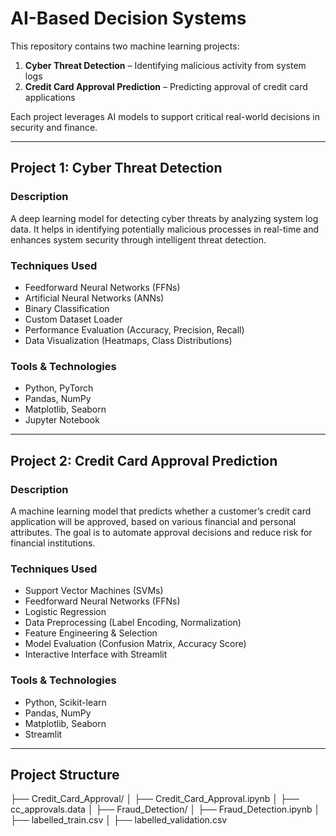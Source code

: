 # AI-Based Decision Systems

This repository contains two machine learning projects:

1. **Cyber Threat Detection** – Identifying malicious activity from system logs  
2. **Credit Card Approval Prediction** – Predicting approval of credit card applications  

Each project leverages AI models to support critical real-world decisions in security and finance.

---

## Project 1: Cyber Threat Detection

### Description
A deep learning model for detecting cyber threats by analyzing system log data. It helps in identifying potentially malicious processes in real-time and enhances system security through intelligent threat detection.

### Techniques Used
- Feedforward Neural Networks (FFNs)
- Artificial Neural Networks (ANNs)
- Binary Classification
- Custom Dataset Loader
- Performance Evaluation (Accuracy, Precision, Recall)
- Data Visualization (Heatmaps, Class Distributions)

### Tools & Technologies
- Python, PyTorch  
- Pandas, NumPy  
- Matplotlib, Seaborn  
- Jupyter Notebook

---

## Project 2: Credit Card Approval Prediction

### Description
A machine learning model that predicts whether a customer’s credit card application will be approved, based on various financial and personal attributes. The goal is to automate approval decisions and reduce risk for financial institutions.

### Techniques Used
- Support Vector Machines (SVMs)
- Feedforward Neural Networks (FFNs)
- Logistic Regression
- Data Preprocessing (Label Encoding, Normalization)
- Feature Engineering & Selection
- Model Evaluation (Confusion Matrix, Accuracy Score)
- Interactive Interface with Streamlit

### Tools & Technologies
- Python, Scikit-learn  
- Pandas, NumPy  
- Matplotlib, Seaborn  
- Streamlit

---

## Project Structure

├── Credit_Card_Approval/
│ ├── Credit_Card_Approval.ipynb
│ ├── cc_approvals.data
│
├── Fraud_Detection/
│ ├── Fraud_Detection.ipynb
│ ├── labelled_train.csv
│ ├── labelled_validation.csv
